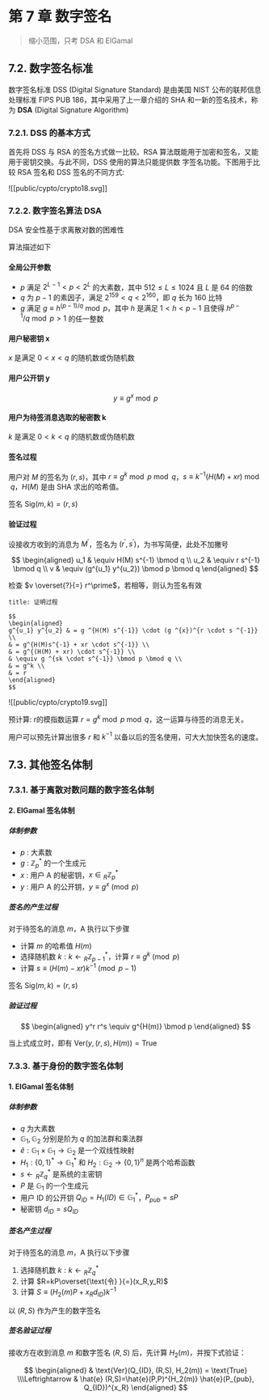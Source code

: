 # 第 7 章 数字签名

> 缩小范围，只考 DSA 和 ElGamal

## 7.2. 数字签名标准

数字签名标准 DSS (Digital Signature Standard) 是由美国 NIST 公布的联邦信息处理标准 FIPS PUB 186，其中采用了上一章介绍的 SHA 和一新的签名技术，称为 **DSA** (Digital Signature Algorithm)

### 7.2.1. DSS 的基本方式

首先将 DSS 与 RSA 的签名方式做一比较。RSA 算法既能用于加密和签名，又能用于密钥交换。与此不同，DSS 使用的算法只能提供数 字签名功能。下图用于比较 RSA 签名和 DSS 签名的不同方式:

![[public/cypto/crypto18.svg]]

### 7.2.2. 数字签名算法 DSA

DSA 安全性基于求离散对数的困难性

算法描述如下

#### 全局公开参数

- $p$ 满足 $2^{L-1} < p < 2^L$ 的大素数，其中 $512 \leqslant L \leqslant 1024$ 且 $L$ 是 64 的倍数
- $q$ 为 $p-1$ 的素因子，满足 $2^{159} < q < 2^{160}$，即 $q$ 长为 160 比特
- $g$ 满足 $g \equiv h^{(p-1)/q} \bmod p$，其中 $h$ 是满足 $1 < h < p-1$ 且使得 $h ^{p-1}/q \bmod p > 1$ 的任一整数

#### 用户秘密钥 x

$x$ 是满足 $0 < x < q$ 的随机数或伪随机数

#### 用户公开钥 y

$$
y \equiv g^x \bmod p
$$

#### 用户为待签消息选取的秘密数 k

$k$ 是满足 $0 < k < q$ 的随机数或伪随机数

#### 签名过程

用户对 $M$ 的签名为 $(r,s)$，其中 $r \equiv g ^k \bmod p \bmod q$，$s \equiv k^{-1}(H(M)+xr) \bmod q$，$H(M)$ 是由 SHA 求出的哈希值。

签名 $\text{Sig}(m, k)=(r, s)$

#### 验证过程

设接收方收到的消息为 $M^\prime$，签名为 $(r^\prime, s^\prime)$，为书写简便，此处不加撇号

$$
\begin{aligned}
u_1 & \equiv H(M) s^{-1} \bmod q \\
u_2 & \equiv r s^{-1} \bmod q \\
v & \equiv (g^{u_1} y^{u_2}) \bmod p \bmod q
\end{aligned}
$$

检查 $v \overset{?}{=} r^\prime$，若相等，则认为签名有效

```ad-example
title: 证明过程

$$
\begin{aligned}
g^{u_1} y^{u_2} & = g ^{H(M) s^{-1}} \cdot (g ^{x})^{r \cdot s ^{-1}} \\
& = g^{H(M)s^{-1} + xr \cdot s^{-1}} \\
& = g^{(H(M) + xr) \cdot s^{-1}} \\
& \equiv g ^{sk \cdot s^{-1}} \bmod p \bmod q \\
& = g^k \\
& = r
\end{aligned}
$$
```

![[public/cypto/crypto19.svg]]

预计算: r的模指数运算 $r= g^k \bmod p \bmod q$，这一运算与待签的消息无关。

用户可以预先计算出很多 $r$ 和 $k^{-1}$ 以备以后的签名使用，可大大加快签名的速度。

## 7.3. 其他签名体制

### 7.3.1. 基于离散对数问题的数字签名体制

#### 2. ElGamal 签名体制

##### 体制参数

- $p$ : 大素数
- $g$ : $\mathbb{Z}^\ast_p$ 的一个生成元
- $x$ : 用户 A 的秘密钥，$x \in {}_R\mathbb{Z}^\ast_p$
- $y$ : 用户 A 的公开钥，$y \equiv g^x \pmod p$

##### 签名的产生过程

对于待签名的消息 $m$，A 执行以下步骤

- 计算 $m$ 的哈希值 $H(m)$
- 选择随机数 $k: k \leftarrow {}_R\mathbb{Z}^\ast_{p-1}$，计算 $r \equiv g^k \pmod p$
- 计算 $s \equiv (H(m)-xr)k^{-1} \pmod {p-1}$

签名 $\text{Sig}(m, k)=(r, s)$

##### 验证过程

$$
\begin{aligned}
y^r r^s \equiv g^{H(m)} \bmod p
\end{aligned}
$$

当上式成立时，即有 $\text{Ver}(y, (r,s), H(m))=\text{True}$

### 7.3.3. 基于身份的数字签名体制

#### 1. ElGamal 签名体制

##### 体制参数

- $q$ 为大素数
- $\mathbb{G}_1, \mathbb{G}_2$ 分别是阶为 $q$ 的加法群和乘法群
- $\hat{e}: \mathbb{G}_1 \times \mathbb{G}_1 \to \mathbb{G}_2$ 是一个双线性映射
- $H_1: \{0, 1\}^\ast \to \mathbb{G}_1 ^\ast$ 和 $H_2 : \mathbb{G}_2 \to \{0, 1\} ^n$ 是两个哈希函数
- $s \leftarrow {}_R\mathbb{Z}^\ast_q$ 是系统的主密钥
- $P$ 是 $\mathbb{G}_1$ 的一个生成元
- 用户 ID 的公开钥 $Q_{ID}=H_1(ID) \in \mathbb{G}_1 ^\ast$，$P_{pub}=sP$
- 秘密钥 $d_{ID}=sQ_{ID}$

##### 签名产生过程

对于待签名的消息 $m$，A 执行以下步骤

1. 选择随机数 $k: k \leftarrow {}_R\mathbb{Z}^\ast_q$
2. 计算 $R=kP\overset{\text{令} }{=}(x_R,y_R)$
3. 计算 $S \equiv (H_2(m)P+x_R d_{ID})k^{-1}$

以 $(R,S)$ 作为产生的数字签名

##### 签名验证过程

接收方在收到消息 $m$ 和数字签名 $(R,S)$ 后，先计算 $H_2(m)$，并按下式验证：

$$
\begin{aligned}
& \text{Ver}(Q_{ID}, (R,S), H_2(m)) = \text{True}  \\\Leftrightarrow & \hat{e} (R,S)=\hat{e}(P,P)^{H_2(m)} \hat{e}(P_{pub}, Q_{ID})^{x_R}
\end{aligned}
$$



